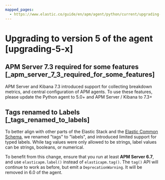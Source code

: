 ```yaml
---
mapped_pages:
  - https://www.elastic.co/guide/en/apm/agent/python/current/upgrading-5-x.html
---
```


# Upgrading to version 5 of the agent [upgrading-5-x]

## APM Server 7.3 required for some features [_apm_server_7_3_required_for_some_features]

APM Server and Kibana 7.3 introduced support for collecting breakdown metrics, and central configuration of APM agents. To use these features, please update the Python agent to 5.0+ and APM Server / Kibana to 7.3+


## Tags renamed to Labels [_tags_renamed_to_labels]

To better align with other parts of the Elastic Stack and the [Elastic Common Schema](ecs://reference/index.md), we renamed "tags" to "labels", and introduced limited support for typed labels. While tag values were only allowed to be strings, label values can be strings, booleans, or numerical.

To benefit from this change, ensure that you run at least **APM Server 6.7**, and use `elasticapm.label()` instead of `elasticapm.tag()`. The `tag()` API will continue to work as before, but emit a `DeprecationWarning`. It will be removed in 6.0 of the agent.



